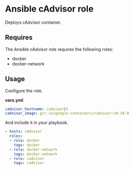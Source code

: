 # Ansible cAdvisor role

Deploys cAdvisor container.

## Requires

The Ansible cAdvisor role requires the following roles:

* docker
* docker-network

## Usage

Configure the role.

**vars.yml**

```yml
cadvisor_hostname: cadvisor01
cadvisor_image: gcr.io/google-containers/cadvisor:v0.34.0
```

And include it in your playbook.

```yml
- hosts: cAdvisor
  roles:
  - role: docker
    tags: docker
  - role: docker-network
    tags: docker-network
  - role: cadvisor
    tags: cadvisor
```

